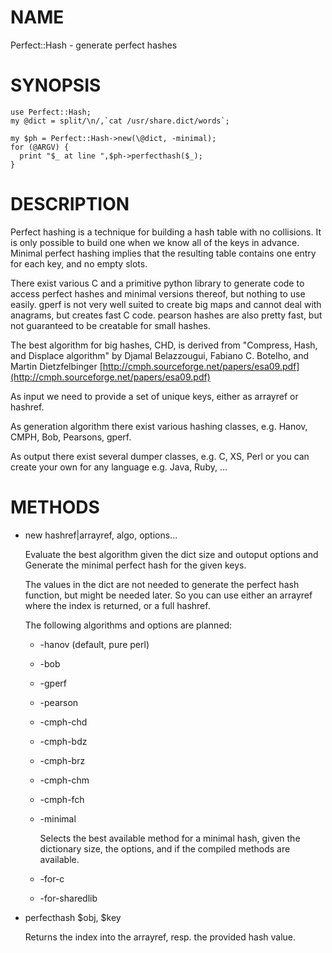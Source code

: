 # NAME

Perfect::Hash - generate perfect hashes

# SYNOPSIS

    use Perfect::Hash;
    my @dict = split/\n/,`cat /usr/share.dict/words`;

    my $ph = Perfect::Hash->new(\@dict, -minimal);
    for (@ARGV) {
      print "$_ at line ",$ph->perfecthash($_);
    }

# DESCRIPTION

Perfect hashing is a technique for building a hash table with no
collisions. It is only possible to build one when we know all of the
keys in advance. Minimal perfect hashing implies that the resulting
table contains one entry for each key, and no empty slots.

There exist various C and a primitive python library to generate code
to access perfect hashes and minimal versions thereof, but nothing to
use easily. gperf is not very well suited to create big maps and cannot
deal with anagrams, but creates fast C code. pearson hashes are also
pretty fast, but not guaranteed to be creatable for small hashes.

The best algorithm for big hashes, CHD, is derived from 
"Compress, Hash, and Displace algorithm" by Djamal Belazzougui,
Fabiano C. Botelho, and Martin Dietzfelbinger
[http://cmph.sourceforge.net/papers/esa09.pdf](http://cmph.sourceforge.net/papers/esa09.pdf)

As input we need to provide a set of unique keys, either as arrayref
or hashref.

As generation algorithm there exist various hashing classes,
e.g. Hanov, CMPH, Bob, Pearsons, gperf.

As output there exist several dumper classes, e.g. C, XS, Perl or
you can create your own for any language e.g. Java, Ruby, ...

# METHODS

- new hashref|arrayref, algo, options...

    Evaluate the best algorithm given the dict size and outoput options and 
    Generate the minimal perfect hash for the given keys. 

    The values in the dict are not needed to generate the perfect hash function,
    but might be needed later. So you can use either an arrayref where the index
    is returned, or a full hashref.

    The following algorithms and options are planned:

    - \-hanov (default, pure perl)
    - \-bob
    - \-gperf
    - \-pearson
    - \-cmph-chd
    - \-cmph-bdz
    - \-cmph-brz
    - \-cmph-chm
    - \-cmph-fch
    - \-minimal 

        Selects the best available method for a minimal hash, given the dictionary size, 
        the options, and if the compiled methods are available.

    - \-for-c
    - \-for-sharedlib

- perfecthash $obj, $key

    Returns the index into the arrayref, resp. the provided hash value.


